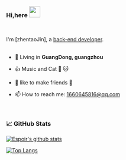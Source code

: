 ### Hi,here <img src="https://raw.githubusercontent.com/wasabeef/wasabeef/master/icons/wave.gif" width="30px">
<br/>

I'm [zhentaoJin], a [back-end developer](https://github.com/zhentaoJin).
<br/>
<br/>

- 🗼 Living in **GuangDong, guangzhou**

- 👍 Music and  Cat  🎵 🐱

- 👨 like to make friends 👬

- 📫 How to reach me: 1660645816@qq.com
<br/>

### 📈 GitHub Stats

[![Espoir's github stats](https://github-readme-stats.vercel.app/api?username=zhentaoJin&show_icons=true&theme=vue)](https://github.com/anuraghazra/github-readme-stats)

[![Top Langs](https://github-readme-stats.vercel.app/api/top-langs/?username=zhentaoJin&show_icons=true&layout=compact&theme=vue&hide_border=true)](https://github.com/anuraghazra/github-readme-stats)
